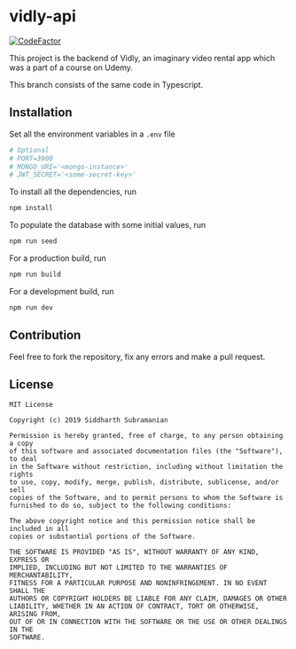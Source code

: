 # vidly-api

[![CodeFactor](https://www.codefactor.io/repository/github/sidsbrmnn/vidly-api/badge)](https://www.codefactor.io/repository/github/sidsbrmnn/vidly-api)

This project is the backend of Vidly, an imaginary video rental app which was a part of a course on Udemy.

This branch consists of the same code in Typescript.

## Installation

Set all the environment variables in a `.env` file

```bash
# Optional
# PORT=3900
# MONGO_URI='<mongo-instance>'
# JWT_SECRET='<some-secret-key>'
```

To install all the dependencies, run

```bash
npm install
```

To populate the database with some initial values, run

```bash
npm run seed
```

For a production build, run

```bash
npm run build
```

For a development build, run

```bash
npm run dev
```

## Contribution

Feel free to fork the repository, fix any errors and make a pull request.

## License

    MIT License

    Copyright (c) 2019 Siddharth Subramanian

    Permission is hereby granted, free of charge, to any person obtaining a copy
    of this software and associated documentation files (the "Software"), to deal
    in the Software without restriction, including without limitation the rights
    to use, copy, modify, merge, publish, distribute, sublicense, and/or sell
    copies of the Software, and to permit persons to whom the Software is
    furnished to do so, subject to the following conditions:

    The above copyright notice and this permission notice shall be included in all
    copies or substantial portions of the Software.

    THE SOFTWARE IS PROVIDED "AS IS", WITHOUT WARRANTY OF ANY KIND, EXPRESS OR
    IMPLIED, INCLUDING BUT NOT LIMITED TO THE WARRANTIES OF MERCHANTABILITY,
    FITNESS FOR A PARTICULAR PURPOSE AND NONINFRINGEMENT. IN NO EVENT SHALL THE
    AUTHORS OR COPYRIGHT HOLDERS BE LIABLE FOR ANY CLAIM, DAMAGES OR OTHER
    LIABILITY, WHETHER IN AN ACTION OF CONTRACT, TORT OR OTHERWISE, ARISING FROM,
    OUT OF OR IN CONNECTION WITH THE SOFTWARE OR THE USE OR OTHER DEALINGS IN THE
    SOFTWARE.
